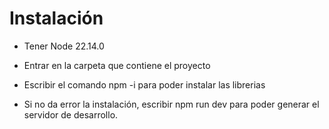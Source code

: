 # Instalación

- Tener Node 22.14.0

- Entrar en la carpeta que contiene el proyecto
- Escribir el comando npm -i para poder instalar las librerias
- Si no da error la instalación, escribir npm run dev para poder generar el servidor de desarrollo.